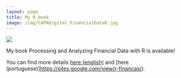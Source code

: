 ```yaml
---
layout: page
title: My R book
image: /img/CAPADigital_FinancialDataR.jpg
---
```


![](/img/CAPADigital_FinancialDataR.jpg.jpg)

My book Processing and Analyzing Financial Data with R is available! 

You can find more details [here (english)](https://sites.google.com/view/pafdR/home) and [here (portuguese)]https://sites.google.com/view/r-financas/).





